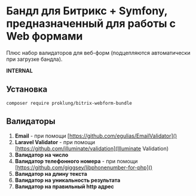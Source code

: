 # Бандл для Битрикс + Symfony, предназначенный для работы с Web формами

Плюс набор валидаторов для веб-форм (подцепляются автоматически при загрузке бандла).

**INTERNAL**

## Установка

`composer require proklung/bitrix-webform-bundle`

## Валидаторы

1) **Email** - при помощи [https://github.com/egulias/EmailValidator]()
2) **Laravel Validator** - при помощи [https://github.com/illuminate/validation](Illuminate Validation)
3) **Валидатор на число**
4) **Валидатор телефонного номера** - при помощи [https://github.com/giggsey/libphonenumber-for-php]()
5) **Валидатор на длину текста**
5) **Валидатор на уникальность результата**
5) **Валидатор на правильный http адрес**
